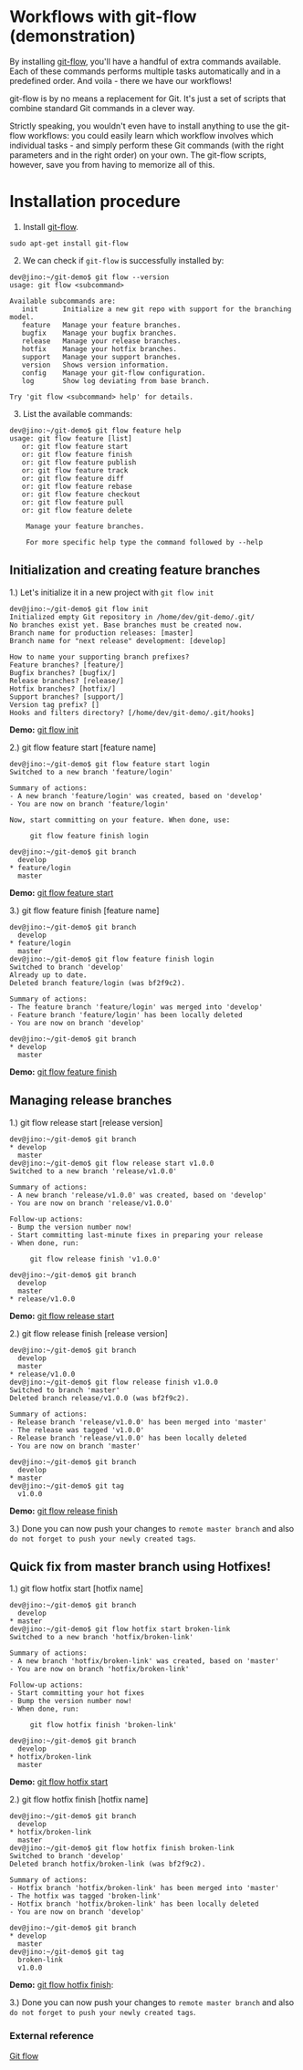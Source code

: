 
# Workflows with git-flow (demonstration)

By installing [git-flow](https://github.com/petervanderdoes/gitflow-avh/wiki/Installing-on-Linux,-Unix,-etc.), you'll have a handful of extra commands available. Each of these commands performs multiple tasks automatically and in a predefined order. And voila - there we have our workflows!

git-flow is by no means a replacement for Git. It's just a set of scripts that combine standard Git commands in a clever way.

Strictly speaking, you wouldn't even have to install anything to use the git-flow workflows: you could easily learn which workflow involves which individual tasks - and simply perform these Git commands (with the right parameters and in the right order) on your own. The git-flow scripts, however, save you from having to memorize all of this.



# Installation procedure

1. Install [git-flow](https://github.com/petervanderdoes/gitflow-avh/wiki/Installing-on-Linux,-Unix,-etc.).

```
sudo apt-get install git-flow
```

2. We can check if `git-flow` is successfully installed by:

```
dev@jino:~/git-demo$ git flow --version
usage: git flow <subcommand>

Available subcommands are:
   init      Initialize a new git repo with support for the branching model.
   feature   Manage your feature branches.
   bugfix    Manage your bugfix branches.
   release   Manage your release branches.
   hotfix    Manage your hotfix branches.
   support   Manage your support branches.
   version   Shows version information.
   config    Manage your git-flow configuration.
   log       Show log deviating from base branch.

Try 'git flow <subcommand> help' for details.
```

3. List the available commands:

```
dev@jino:~/git-demo$ git flow feature help
usage: git flow feature [list]
   or: git flow feature start
   or: git flow feature finish
   or: git flow feature publish
   or: git flow feature track
   or: git flow feature diff
   or: git flow feature rebase
   or: git flow feature checkout
   or: git flow feature pull
   or: git flow feature delete

    Manage your feature branches.

    For more specific help type the command followed by --help
```




## Initialization and creating feature branches

1.) Let's initialize it in a new project with `git flow init`

```
dev@jino:~/git-demo$ git flow init
Initialized empty Git repository in /home/dev/git-demo/.git/
No branches exist yet. Base branches must be created now.
Branch name for production releases: [master] 
Branch name for "next release" development: [develop] 

How to name your supporting branch prefixes?
Feature branches? [feature/] 
Bugfix branches? [bugfix/] 
Release branches? [release/] 
Hotfix branches? [hotfix/] 
Support branches? [support/] 
Version tag prefix? [] 
Hooks and filters directory? [/home/dev/git-demo/.git/hooks]
```

**Demo:** [git flow init](https://youtu.be/vgSfyibTK3c)


2.) git flow feature start [feature name]

```
dev@jino:~/git-demo$ git flow feature start login
Switched to a new branch 'feature/login'

Summary of actions:
- A new branch 'feature/login' was created, based on 'develop'
- You are now on branch 'feature/login'

Now, start committing on your feature. When done, use:

     git flow feature finish login

dev@jino:~/git-demo$ git branch
  develop
* feature/login
  master
```

**Demo:** [git flow feature start ](https://youtu.be/KVLlYyXE1ww)


3.) git flow feature finish [feature name]

```
dev@jino:~/git-demo$ git branch
  develop
* feature/login
  master
dev@jino:~/git-demo$ git flow feature finish login
Switched to branch 'develop'
Already up to date.
Deleted branch feature/login (was bf2f9c2).

Summary of actions:
- The feature branch 'feature/login' was merged into 'develop'
- Feature branch 'feature/login' has been locally deleted
- You are now on branch 'develop'

dev@jino:~/git-demo$ git branch
* develop
  master
```


**Demo:** [git flow feature finish](https://youtu.be/fmNMz-ImDT8)



## Managing release branches


1.) git flow release start [release version]


```
dev@jino:~/git-demo$ git branch
* develop
  master
dev@jino:~/git-demo$ git flow release start v1.0.0
Switched to a new branch 'release/v1.0.0'

Summary of actions:
- A new branch 'release/v1.0.0' was created, based on 'develop'
- You are now on branch 'release/v1.0.0'

Follow-up actions:
- Bump the version number now!
- Start committing last-minute fixes in preparing your release
- When done, run:

     git flow release finish 'v1.0.0'

dev@jino:~/git-demo$ git branch
  develop
  master
* release/v1.0.0
```

**Demo:** [git flow release start](https://youtu.be/lLWzDkeTeIYgif)


2.) git flow release finish [release version]


```
dev@jino:~/git-demo$ git branch
  develop
  master
* release/v1.0.0
dev@jino:~/git-demo$ git flow release finish v1.0.0
Switched to branch 'master'
Deleted branch release/v1.0.0 (was bf2f9c2).

Summary of actions:
- Release branch 'release/v1.0.0' has been merged into 'master'
- The release was tagged 'v1.0.0'
- Release branch 'release/v1.0.0' has been locally deleted
- You are now on branch 'master'

dev@jino:~/git-demo$ git branch
  develop
* master
dev@jino:~/git-demo$ git tag
  v1.0.0
```


**Demo:** [git flow release finish](https://youtu.be/pP6caa5yOLw)



3.) Done you can now push your changes to `remote master branch` and also `do not forget to push your newly created tags`.





## Quick fix from master branch using Hotfixes!


1.) git flow hotfix start [hotfix name]


```
dev@jino:~/git-demo$ git branch
  develop
* master
dev@jino:~/git-demo$ git flow hotfix start broken-link
Switched to a new branch 'hotfix/broken-link'

Summary of actions:
- A new branch 'hotfix/broken-link' was created, based on 'master'
- You are now on branch 'hotfix/broken-link'

Follow-up actions:
- Start committing your hot fixes
- Bump the version number now!
- When done, run:

     git flow hotfix finish 'broken-link'

dev@jino:~/git-demo$ git branch
  develop
* hotfix/broken-link
  master
```


**Demo:** [git flow hotfix start](https://youtu.be/oznDFJ_xsb8)



2.) git flow hotfix finish [hotfix name]


```
dev@jino:~/git-demo$ git branch
  develop
* hotfix/broken-link
  master
dev@jino:~/git-demo$ git flow hotfix finish broken-link
Switched to branch 'develop'
Deleted branch hotfix/broken-link (was bf2f9c2).

Summary of actions:
- Hotfix branch 'hotfix/broken-link' has been merged into 'master'
- The hotfix was tagged 'broken-link'
- Hotfix branch 'hotfix/broken-link' has been locally deleted
- You are now on branch 'develop'

dev@jino:~/git-demo$ git branch
* develop
  master
dev@jino:~/git-demo$ git tag
  broken-link
  v1.0.0
```


**Demo:** [git flow hotfix finish](https://youtu.be/4Q8Y-wRQLdA):


3.) Done you can now push your changes to `remote master branch` and also `do not forget to push your newly created tags`.


### External reference


[Git flow](https://www.git-tower.com/learn/git/ebook/en/command-line/advanced-topics/git-flow)

